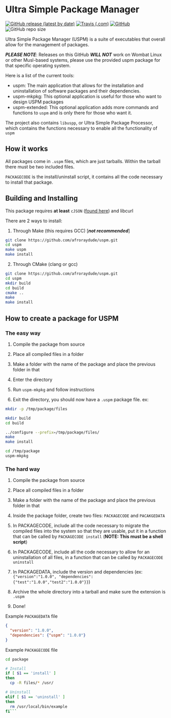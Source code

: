 Ultra Simple Package Manager
============================

[![GitHub release (latest by date)](https://img.shields.io/github/v/release/afroraydude/uspm?style=flat-square)](https://github.com/afroraydude/uspm/releases/latest)
[![Travis (.com)](https://img.shields.io/travis/com/afroraydude/uspm?logo=travis&style=flat-square)](https://travis-ci.com/afroraydude/uspm)
[![GitHub](https://img.shields.io/github/license/afroraydude/uspm?style=flat-square)](https://github.com/afroraydude/uspm/blob/master/LICENSE)
![GitHub repo size](https://img.shields.io/github/repo-size/afroraydude/uspm?style=flat-square)

Ultra Simple Package Manager (USPM) is a suite of executables that overall allow for the management of packages.

***PLEASE NOTE***: Releases on this GitHub ***WILL NOT*** work on Wombat Linux or other Musl-based systems, please use the provided uspm package for that specific operating system.

Here is a list of the current tools:
- uspm: The main application that allows for the installation and uninstallation of software packages and their 
dependencies.
- uspm-mkpkg: This optional application is useful for those who want to design USPM packages
- uspm-extended: This optional application adds more commands and functions to `uspm` and is only there for those who want it.

The project also contains `libuspp`, or Ultra Simple Package Processor, which contains the functions necessary to enable 
all the functionality of `uspm`

## How it works

All packages come in `.uspm` files, which are just tarballs. Within the tarball there must be two included files. 

`PACKAGECODE` is the install/uninstall script, it contains all the code necessary to install that package.

## Building and Installing
This package requires **at least** `cJSON` ([found here](https://github.com/DaveGamble/cJSON)) and libcurl

There are 2 ways to install:

1) Through Make (this requires GCC) [***not recommended***]
```bash
git clone https://github.com/afroraydude/uspm.git
cd uspm
make uspm
make install
```

2) Through CMake (clang or gcc)
```bash
git clone https://github.com/afroraydude/uspm.git
cd uspm
mkdir build
cd build
cmake ..
make
make install
```

## How to create a package for USPM

### The easy way
1) Compile the package from source

2) Place all compiled files in a folder

3) Make a folder with the name of the package and place the previous folder in that

4) Enter the directory

5) Run `uspm-mkpkg` and follow instructions

6) Exit the directory, you should now have a `.uspm` package file.
ex:
```bash
mkdir -p /tmp/package/files 

mkdir build
cd build

../configure --prefix=/tmp/package/files/
make 
make install

cd /tmp/package
uspm-mkpkg
```

### The hard way
1) Compile the package from source

2) Place all compiled files in a folder

3) Make a folder with the name of the package and place the previous folder in that

4) Inside the package folder, create two files: `PACKAGECODE` and `PACAKGEDATA`

5) In PACKAGECODE, include all the code necessary to migrate the compiled files into the system so that they are usable, put it in a function that can be called by `PACKAGECODE install` (**NOTE: This must be a shell script**)

6) In PACKAGECODE, include all the code necessary to allow for an uninstallation of all files, in a function that can be called by `PACKAGECODE uninstall`

7) In PACKAGEDATA, include the version and dependencies (ex: `{"version":"1.0.0", "dependencies":{"test":"1.0.0","test2":"1.0.0"}}`)

8) Archive the whole directory into a tarball and make sure the extension is `.uspm`

9) Done!

Example `PACKAGEDATA` file
```json
{
  "version": "1.0.0",
  "dependencies": {"uspm": "1.0.0"}
}
```

Example `PACKAGECODE` file
```sh
cd package

# Install 
if [ $1 == 'install' ]
then
  cp -R files/* /usr/

# Uninstall
elif [ $1 == 'uninstall' ]
then
  rm /usr/local/bin/example
fi```
